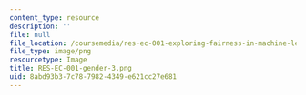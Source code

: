 ```yaml
---
content_type: resource
description: ''
file: null
file_location: /coursemedia/res-ec-001-exploring-fairness-in-machine-learning-for-international-development-spring-2020/8abd93b37c7879824349e621cc27e681_RES-EC-001-gender-3.png
file_type: image/png
resourcetype: Image
title: RES-EC-001-gender-3.png
uid: 8abd93b3-7c78-7982-4349-e621cc27e681
---
```


